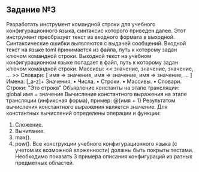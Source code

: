 ## Задание №3

Разработать инструмент командной строки для учебного конфигурационного
языка, синтаксис которого приведен далее. Этот инструмент преобразует текст из
входного формата в выходной. Синтаксические ошибки выявляются с выдачей
сообщений.
Входной текст на языке toml принимается из файла, путь к которому задан
ключом командной строки. Выходной текст на учебном конфигурационном
языке попадает в файл, путь к которому задан ключом командной строки.
Массивы:
<< значение, значение, значение, ... >>
Словари:
[
 имя => значение,
 имя => значение,
 имя => значение,
 ...
]
Имена:
[_a-z]+
Значения:
• Числа.
• Строки.
• Массивы.
• Словари.
Строки:
"Это строка"
Объявление константы на этапе трансляции:
global имя = значение
Вычисление константного выражения на этапе трансляции (инфиксная
форма), пример:
@{имя + 1}
Результатом вычисления константного выражения является значение.
Для константных вычислений определены операции и функции:
1. Сложение.
2. Вычитание.
3. max().
4. pow().
Все конструкции учебного конфигурационного языка (с учетом их
возможной вложенности) должны быть покрыты тестами. Необходимо показать 3
примера описания конфигураций из разных предметных областей.